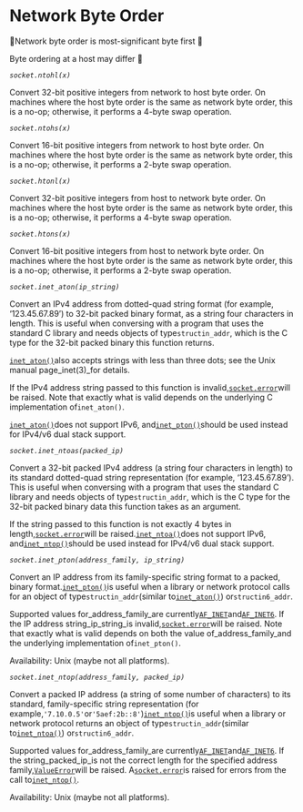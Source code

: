 # Network Byte Order

Network byte order is most-significant byte first 

Byte ordering at a host may differ 





_`socket.ntohl(x)`_

Convert 32-bit positive integers from network to host byte order. On machines where the host byte order is the same as network byte order, this is a no-op; otherwise, it performs a 4-byte swap operation.



_`socket.ntohs(x)`_

Convert 16-bit positive integers from network to host byte order. On machines where the host byte order is the same as network byte order, this is a no-op; otherwise, it performs a 2-byte swap operation.



_`socket.htonl(x)`_

Convert 32-bit positive integers from host to network byte order. On machines where the host byte order is the same as network byte order, this is a no-op; otherwise, it performs a 4-byte swap operation.



_`socket.htons(x)`_

Convert 16-bit positive integers from host to network byte order. On machines where the host byte order is the same as network byte order, this is a no-op; otherwise, it performs a 2-byte swap operation.



_`socket.inet_aton(ip_string)`_

Convert an IPv4 address from dotted-quad string format \(for example, ‘123.45.67.89’\) to 32-bit packed binary format, as a string four characters in length. This is useful when conversing with a program that uses the standard C library and needs objects of type`structin_addr`, which is the C type for the 32-bit packed binary this function returns.



[`inet_aton()`](https://docs.python.org/2/library/socket.html#socket.inet_aton)also accepts strings with less than three dots; see the Unix manual page_inet\(3\)_for details.

If the IPv4 address string passed to this function is invalid,[`socket.error`](https://docs.python.org/2/library/socket.html#socket.error)will be raised. Note that exactly what is valid depends on the underlying C implementation of`inet_aton()`.



[`inet_aton()`](https://docs.python.org/2/library/socket.html#socket.inet_aton)does not support IPv6, and[`inet_pton()`](https://docs.python.org/2/library/socket.html#socket.inet_pton)should be used instead for IPv4/v6 dual stack support.



_`socket.inet_ntoas(packed_ip)`_

Convert a 32-bit packed IPv4 address \(a string four characters in length\) to its standard dotted-quad string representation \(for example, ‘123.45.67.89’\). This is useful when conversing with a program that uses the standard C library and needs objects of type`structin_addr`, which is the C type for the 32-bit packed binary data this function takes as an argument.

If the string passed to this function is not exactly 4 bytes in length,[`socket.error`](https://docs.python.org/2/library/socket.html#socket.error)will be raised.[`inet_ntoa()`](https://docs.python.org/2/library/socket.html#socket.inet_ntoa)does not support IPv6, and[`inet_ntop()`](https://docs.python.org/2/library/socket.html#socket.inet_ntop)should be used instead for IPv4/v6 dual stack support.



_`socket.inet_pton(address_family, ip_string)`_

Convert an IP address from its family-specific string format to a packed, binary format.[`inet_pton()`](https://docs.python.org/2/library/socket.html#socket.inet_pton)is useful when a library or network protocol calls for an object of type`structin_addr`\(similar to[`inet_aton()`](https://docs.python.org/2/library/socket.html#socket.inet_aton)\) or`structin6_addr`.

Supported values for_address\_family_are currently[`AF_INET`](https://docs.python.org/2/library/socket.html#socket.AF_INET)and[`AF_INET6`](https://docs.python.org/2/library/socket.html#socket.AF_INET6). If the IP address string_ip\_string_is invalid,[`socket.error`](https://docs.python.org/2/library/socket.html#socket.error)will be raised. Note that exactly what is valid depends on both the value of_address\_family_and the underlying implementation of`inet_pton()`.

Availability: Unix \(maybe not all platforms\).



_`socket.inet_ntop(address_family, packed_ip)`_

Convert a packed IP address \(a string of some number of characters\) to its standard, family-specific string representation \(for example,`'7.10.0.5'`or`'5aef:2b::8'`\)[`inet_ntop()`](https://docs.python.org/2/library/socket.html#socket.inet_ntop)is useful when a library or network protocol returns an object of type`structin_addr`\(similar to[`inet_ntoa()`](https://docs.python.org/2/library/socket.html#socket.inet_ntoa)\) or`structin6_addr`.

Supported values for_address\_family_are currently[`AF_INET`](https://docs.python.org/2/library/socket.html#socket.AF_INET)and[`AF_INET6`](https://docs.python.org/2/library/socket.html#socket.AF_INET6). If the string_packed\_ip_is not the correct length for the specified address family,[`ValueError`](https://docs.python.org/2/library/exceptions.html#exceptions.ValueError)will be raised. A[`socket.error`](https://docs.python.org/2/library/socket.html#socket.error)is raised for errors from the call to[`inet_ntop()`](https://docs.python.org/2/library/socket.html#socket.inet_ntop).

Availability: Unix \(maybe not all platforms\).



